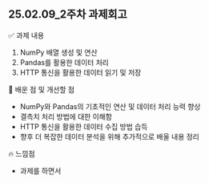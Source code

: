## 25.02.09_2주차 과제회고
✅ 과제 내용
1. NumPy 배열 생성 및 연산
2. Pandas를 활용한 데이터 처리
3. HTTP 통신을 활용한 데이터 읽기 및 저장
   
🚀 배운 점 및 개선할 점
* NumPy와 Pandas의 기초적인 연산 및 데이터 처리 능력 향상
* 결측치 처리 방법에 대한 이해함
* HTTP 통신을 활용한 데이터 수집 방법 습득
* 향후 더 복잡한 데이터 분석을 위해 추가적으로 배울 내용 정리
  
🔥 느낌점 
* 과제를 하면서

